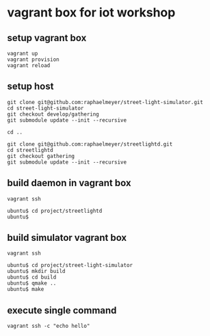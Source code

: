 # vagrant box for iot workshop

## setup vagrant box

    vagrant up
    vagrant provision
    vagrant reload

## setup host

    git clone git@github.com:raphaelmeyer/street-light-simulator.git
    cd street-light-simulator
    git checkout develop/gathering
    git submodule update --init --recursive

    cd ..

    git clone git@github.com:raphaelmeyer/streetlightd.git
    cd streetlightd
    git checkout gathering
    git submodule update --init --recursive

## build daemon in vagrant box

    vagrant ssh

    ubuntu$ cd project/streetlightd
    ubuntu$

## build simulator vagrant box

    vagrant ssh

    ubuntu$ cd project/street-light-simulator
    ubuntu$ mkdir build
    ubuntu$ cd build
    ubuntu$ qmake ..
    ubuntu$ make

## execute single command

    vagrant ssh -c "echo hello"


